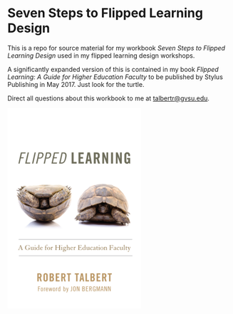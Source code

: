 # Seven Steps to Flipped Learning Design

This is a repo for source material for my workbook _Seven Steps to Flipped Learning Design_ used in my flipped learning design workshops.

A significantly expanded version of this is contained in my book _Flipped Learning: A Guide for Higher Education Faculty_ to be published by Stylus Publishing in May 2017. Just look for the turtle.

Direct all questions about this workbook to me at [talbertr@gvsu.edu](mailto:talbertr@gvsu.edu).

<img src="FL book cover.jpg" style="width: 300px;">
